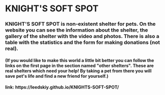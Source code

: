 # KNIGHT'S SOFT SPOT

<h3>
    KNIGHT'S SOFT SPOT is non-existent shelter for pets. On the website you can see the information about the shelter,
    the gallery of the shelter with the video and photos. There is also a table with the statistics and the form
    for making donations (not real).
</h3>
<h4>
    (If you would like to make this world a little bit better you can follow the links on the first page in the section
    named "other shelters". These are real shelters which need your help! By taking a pet from there you will save 
    pet's life and find a new friend for yourself.)
</h4>
<h4>
    link: https://leedskiy.github.io/KNIGHTS-SOFT-SPOT/
</h4>